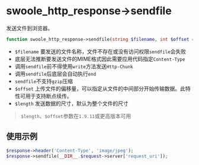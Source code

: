 # swoole_http_response->sendfile

发送文件到浏览器。
```php
function swoole_http_response->sendfile(string $filename, int $offset = 0, int $length = 0);
```

* `$filename` 要发送的文件名称，文件不存在或没有访问权限`sendfile`会失败
* 底层无法推断要发送文件的MIME格式因此需要应用代码指定`Content-Type`
* 调用`sendfile`前不得使用`write`方法发送`Http-Chunk`
* 调用`sendfile`后底层会自动执行`end`
* `sendfile`不支持`gzip`压缩
* `$offset` 上传文件的偏移量，可以指定从文件的中间部分开始传输数据。此特性可用于支持断点续传。
* `$length` 发送数据的尺寸，默认为整个文件的尺寸

> `$length`、`$offset`参数在`1.9.11`或更高版本可用

使用示例
-----
```php
$response->header('Content-Type', 'image/jpeg');
$response->sendfile(__DIR__.$request->server['request_uri']);
```

